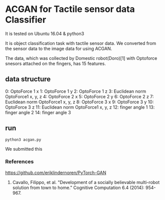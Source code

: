 # ACGAN for Tactile sensor data Classifier

It is tested on Ubuntu 16.04 & python3

It is object classification task with tactile sensor data. We converted from the sensor data to the image data for using ACGAN. 

The data, which was collected by Domestic robot(Doro)[1] with Optoforce snesors attached on the fingers, has 15 features.

## data structure
0: OptoForce 1 x
1: OptoForce 1 y
2: OptoForce 1 z
3: Euclidean norm OptoForce1 x, y, z
4: OptoForce 2 x
5: OptoForce 2 y
6: OptoForce 2 z
7: Euclidean norm OptoForce1 x, y, z
8: OptoForce 3 x
9: OptoForce 3 y
10: OptoForce 3 z
11: Euclidean norm OptoForce1 x, y, z
12: finger angle 1
13: finger angle 2
14: finger angle 3

## run
```
python3 acgan.py
```
We submitted this 
###  References
https://github.com/eriklindernoren/PyTorch-GAN
1. Cavallo, Filippo, et al. "Development of a socially believable multi-robot solution from town to home." Cognitive Computation 6.4 (2014): 954-967.

